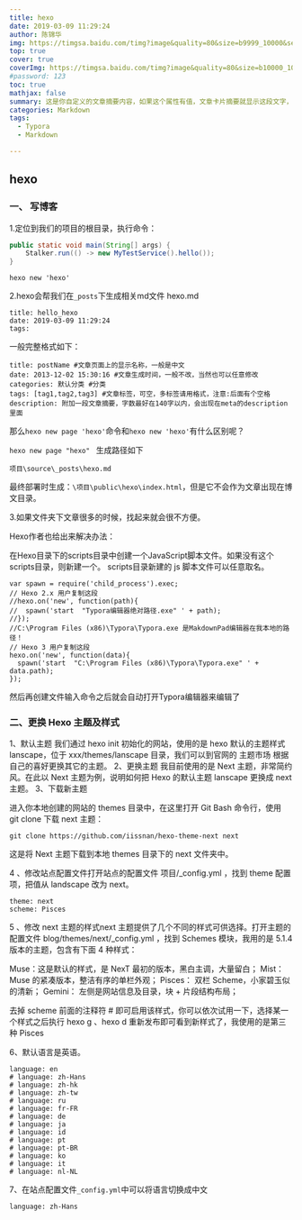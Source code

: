 ```yaml
---
title: hexo
date: 2019-03-09 11:29:24
author: 陈锦华
img: https://timgsa.baidu.com/timg?image&quality=80&size=b9999_10000&sec=1552126178244&di=f91e35bd99226c1869d4a6ad7af21e26&imgtype=0&src=http%3A%2F%2Fimg.linux.net.cn%2Fdata%2Fattachment%2Falbum%2F201405%2F24%2F114507d5op5pe5sdfy2595.jpg
top: true
cover: true
coverImg: https://timgsa.baidu.com/timg?image&quality=80&size=b10000_10000&sec=1552108537&di=ae81bd43cec59233982c93668a92c6b0&src=http://pic19.nipic.com/20120308/3145425_161900516000_2.jpg
#password: 123
toc: true
mathjax: false
summary: 这是你自定义的文章摘要内容，如果这个属性有值，文章卡片摘要就显示这段文字，否则程序会自动截取文章的部分内容作为摘要
categories: Markdown
tags:
  - Typora
  - Markdown

---
```






## hexo

### 一、 写博客

1.定位到我们的项目的根目录，执行命令：

```java
public static void main(String[] args) {
    Stalker.run(() -> new MyTestService().hello());
}
```



```
hexo new 'hexo'
```

2.hexo会帮我们在`_posts`下生成相关md文件  hexo.md

```
title: hello_hexo
date: 2019-03-09 11:29:24
tags:
```

一般完整格式如下：

```
title: postName #文章页面上的显示名称，一般是中文
date: 2013-12-02 15:30:16 #文章生成时间，一般不改，当然也可以任意修改
categories: 默认分类 #分类
tags: [tag1,tag2,tag3] #文章标签，可空，多标签请用格式，注意:后面有个空格
description: 附加一段文章摘要，字数最好在140字以内，会出现在meta的description里面
```

那么`hexo new page 'hexo'`命令和`hexo new 'hexo'`有什么区别呢？ 

`hexo new page "hexo" ` 生成路径如下

```
项目\source\_posts\hexo.md
```

最终部署时生成：`\项目\public\hexo\index.html`，但是它不会作为文章出现在博文目录。 

3.如果文件夹下文章很多的时候，找起来就会很不方便。 

Hexo作者也给出来解决办法： 

在Hexo目录下的scripts目录中创建一个JavaScript脚本文件。如果没有这个scripts目录，则新建一个。 scripts目录新建的 js 脚本文件可以任意取名。 

```
var spawn = require('child_process').exec;
// Hexo 2.x 用户复制这段
//hexo.on('new', function(path){
//  spawn('start  "Typora编辑器绝对路径.exe" ' + path);
//});
//C:\Program Files (x86)\Typora\Typora.exe 是MakdownPad编辑器在我本地的路径！
// Hexo 3 用户复制这段
hexo.on('new', function(data){
  spawn('start  "C:\Program Files (x86)\Typora\Typora.exe" ' + data.path);
});
```

然后再创建文件输入命令之后就会自动打开Typora编辑器来编辑了 

### 二、更换 Hexo 主题及样式

1、默认主题
我们通过 hexo init 初始化的网站，使用的是 hexo 默认的主题样式 lanscape，位于 xxx/themes/lanscape 目录，我们可以到官网的 主题市场  根据自己的喜好更换其它的主题。
2、更换主题
我目前使用的是 Next 主题，非常简约风。在此以 Next 主题为例，说明如何把 Hexo 的默认主题 lanscape 更换成 next 主题。
3、下载新主题

进入你本地创建的网站的 themes 目录中，在这里打开 Git Bash 命令行，使用 git clone 下载 next 主题：

```
git clone https://github.com/iissnan/hexo-theme-next next
```

这是将 Next 主题下载到本地 themes 目录下的 next 文件夹中。

4 、修改站点配置文件打开站点的配置文件 项目/_config.yml ，找到 theme 配置项，把值从 landscape 改为 next。

```
theme: next
scheme: Pisces
```

5 、修改 next 主题的样式next 主题提供了几个不同的样式可供选择。打开主题的配置文件 blog/themes/next/_config.yml ，找到 Schemes 模块，我用的是 5.1.4 版本的主题，包含有下面 4 种样式：

Muse：这是默认的样式，是 NexT 最初的版本，黑白主调，大量留白；
Mist： Muse 的紧凑版本，整洁有序的单栏外观；
Pisces： 双栏 Scheme，小家碧玉似的清新；
Gemini： 左侧是网站信息及目录，块 + 片段结构布局；

去掉 scheme 前面的注释符 # 即可启用该样式，你可以依次试用一下，选择某一个样式之后执行 hexo g 、hexo d 重新发布即可看到新样式了，我使用的是第三种 Pisces

6、默认语言是英语。

```
language: en
# language: zh-Hans
# language: zh-hk
# language: zh-tw
# language: ru
# language: fr-FR
# language: de
# language: ja
# language: id
# language: pt
# language: pt-BR
# language: ko
# language: it
# language: nl-NL
```

7、在站点配置文件`_config.yml`中可以将语言切换成中文

```
language: zh-Hans
```







